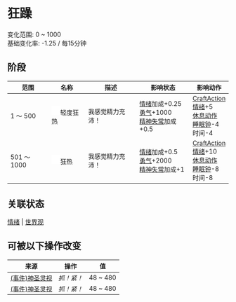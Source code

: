 # 狂躁  
变化范围: 0 ~ 1000  
基础变化率: -1.25 / 每15分钟  
## 阶段  
范围  |  名称  |  描述  |  影响状态  |  影响动作  
----  |  ----  |  ----  |  ----  |  ----  
1 ～ 500  |  <img decoding="async" src="Sprite/GodState.png" href="a.md" style="max-width:20px;max-height:20px;">轻度狂热  |  我感觉精力充沛！  |  [情绪](Morale.md)加成+0.25<br>[勇气](Courage.md)+1000<br>[精神失常](MindState.md)加成+0.5  |  [CraftAction](CraftAction.md)<br>[情绪](Morale.md)+5<br>[休息动作](SleepAction.md)<br>[睡眠钟](SleepClock.md)-4<br>时间-4  
501 ～ 1000  |  <img decoding="async" src="Sprite/GodState.png" href="a.md" style="max-width:20px;max-height:20px;">狂热  |  我感觉精力充沛！  |  [情绪](Morale.md)加成+0.5<br>[勇气](Courage.md)+2000<br>[精神失常](MindState.md)加成+1  |  [CraftAction](CraftAction.md)<br>[情绪](Morale.md)+10<br>[休息动作](SleepAction.md)<br>[睡眠钟](SleepClock.md)-8<br>时间-8  
## 关联状态  
[情绪](Morale.md)  |  [世界观](Structure.md)  
## 可被以下操作改变  
来源  |  操作  |  值  
----  |  ----  |  ----  
[(事件)神圣灵视](Event_GodExperience1g.md)  |  <i>抓！紧！</i>  |  48 ~ 480  
[(事件)神圣灵视](Event_HuntedExperience1g.md)  |  <i>抓！紧！</i>  |  48 ~ 480  
